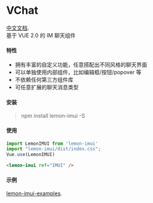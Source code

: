 # VChat

[中文文档](docs/APIs_zh.md).  
基于 VUE 2.0 的 IM 聊天组件

#### 特性

- 拥有丰富的自定义功能，任意搭配出不同风格的聊天界面
- 可以单独使用内部组件，比如编辑框/按钮/popover 等
- 不依赖任何第三方组件库
- 可任意扩展的聊天消息类型

#### 安装

> npm install lemon-imui -S

#### 使用

```javascript
import LemonIMUI from 'lemon-imui'
import "lemon-imui/dist/index.css";
Vue.use(LemonIMUI)
```

```html
<lemon-imui ref="IMUI" />
```

#### 示例

[lemon-imui-examples](http://june000.gitee.io/lemon-im).
